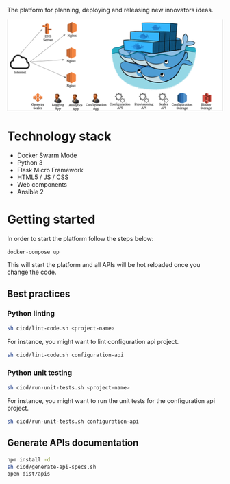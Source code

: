 The platform for planning, deploying and releasing new innovators ideas.

![Architecture overview](docs/images/architecture-overview.png)

# Technology stack

* Docker Swarm Mode
* Python 3
* Flask Micro Framework
* HTML5 / JS / CSS
* Web components
* Ansible 2

# Getting started

In order to start the platform follow the steps below:

```bash
docker-compose up
```

This will start the platform and all APIs will be hot reloaded once you change the code.

## Best practices

### Python linting

```bash
sh cicd/lint-code.sh <project-name>
```

For instance, you might want to lint configuration api project.

```bash
sh cicd/lint-code.sh configuration-api
```

### Python unit testing

```bash
sh cicd/run-unit-tests.sh <project-name>
```

For instance, you might want to run the unit tests for the configuration api project.

```bash
sh cicd/run-unit-tests.sh configuration-api
```

## Generate APIs documentation

```bash
npm install -d
sh cicd/generate-api-specs.sh
open dist/apis
```

